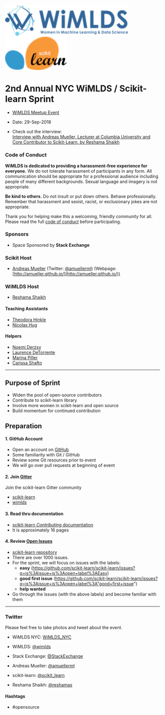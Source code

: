 

<p float="left">
  <img src="images/Logo-Blue-reduced.png" height="100" width="400" />
   <img  width="100" />
  <img src="images/scikit-learn-logo.png" width="200" /> 

</p>



# 2nd Annual NYC WiMLDS / Scikit-learn Sprint  
 
* [WiMLDS Meetup Event](https://www.meetup.com/NYC-Women-in-Machine-Learning-Data-Science/events/253593297/)  
* Date: 29-Sep-2018

* Check out the interview:    
[Interview with Andreas Mueller, Lecturer at Columbia University and Core Contributor to Scikit-Learn, by Reshama Shaikh](http://mlconf.com/interview-andreas-muller-lecturer-columbia-university-core-contributor-scikit-learn-reshama-shaikh/)

### Code of Conduct
**WiMLDS is dedicated to providing a harassment-free experience for everyone.** We do not tolerate harassment of participants in any form. All communication should be appropriate for a professional audience including people of many different backgrounds. Sexual language and imagery is not appropriate.

**Be kind to others.** Do not insult or put down others. Behave professionally. Remember that harassment and sexist, racist, or exclusionary jokes are not appropriate.

Thank you for helping make this a welcoming, friendly community for all.  Please read the full [code of conduct](https://github.com/WiMLDS/starter-kit/wiki/Code-of-conduct) before participating.  

### Sponsors  
* Space Sponsored by **Stack Exchange**  

### Scikit Host
* [Andreas Mueller](https://www.linkedin.com/in/andreas-mueller-b370265a) (Twitter: [@amuellerml](https://twitter.com/amuellerml)) (Webpage:  [http://amueller.github.io/](http://amueller.github.io/))  

### WiMLDS Host
* [Reshama Shaikh](https://reshamas.github.io) 

#### Teaching Assistants  
* [Theodora Hinkle](https://www.linkedin.com/in/theodora-hinkle-5b80a238/)
* [Nicolas Hug](https://www.linkedin.com/in/nicolas-hug/)

#### Helpers
* [Noemi Derzsy](https://twitter.com/NoemiDerzsy)
* [Laurence DeTorrente](https://twitter.com/LauTor83)
* [Marina Piller](https://twitter.com/mgpiller)
* [Carissa Shafto](https://twitter.com/carissa_shafto)

---

## Purpose of Sprint
- Widen the pool of open-source contributors
- Contribute to scikit-learn library
- Involve more women in scikit-learn and open source
- Build momentum for continued contribution

## Preparation

#### 1.  GitHub Account
- Open an account on [GitHub](https://github.com/)
- Some familiarity with Git / GitHub 
- Review some Git resources prior to event 
- We will go over pull requests at beginning of event

#### 2.  Join [Gitter](https://gitter.im)
Join the scikit-learn Gitter community
* [scikit-learn](https://gitter.im/scikit-learn/home)
* [wimlds](https://gitter.im/scikit-learn/wimlds)

#### 3.  Read thru documentation 
* [scikit-learn *Contributing* documentation](http://scikit-learn.org/stable/developers/contributing.html)
* It is approximately 16 pages

#### 4.  Review [Open Issues](https://github.com/scikit-learn/scikit-learn/issues) 
* [scikit-learn repository](https://github.com/scikit-learn/scikit-learn)
* There are over 1000 issues.  
* For the sprint, we will focus on issues with the labels:  
    - **easy**  (https://github.com/scikit-learn/scikit-learn/issues?q=is%3Aissue+is%3Aopen+label%3AEasy)
    - **good first issue** (https://github.com/scikit-learn/scikit-learn/issues?q=is%3Aissue+is%3Aopen+label%3A"good+first+issue")
    - **help wanted**
* Go through the issues (with the above labels) and become familiar with them 

---

### Twitter

Please feel free to take photos and tweet about the event.

- WiMLDS NYC:  [WiMLDS_NYC](https://twitter.com/WiMLDS_NYC)

- WiMLDS:  [@wimlds](https://twitter.com/wimlds)

- Stack Exchange: [@StackExchange](https://twitter.com/StackExchange)

- Andreas Mueller:  [@amuellerml](https://twitter.com/amuellerml)

- scikit-learn:  [@scikit_learn](https://twitter.com/scikit_learn)

- Reshama Shaikh: [@reshamas](https://twitter.com/reshamas)

#### Hashtags

- #opensource

